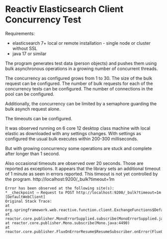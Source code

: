 # Reactiv Elasticsearch Client Concurrency Test

Requirements:
- elasticsearch 7+ local or remote installation - single node or cluster without SSL
- java 17 or similar 

The program generates test data (person objects) and pushes them using 
bulk asynchronous operations in a growing number of concurrent threads.

The concurrency as configured grows from 1 to 30.
The size of the bulk request can be configured.
The number of bulk requests for each of the concurrency tests can be configured.
The number of connections in the pool can be configured.

Additionally, the concurrency can be limited by a semaphore guarding the bulk asynch request alone.

The timeouts can be configured.

It was observed running on 6 core 12 desktop class machine with local elastic as downloaded with any settings changes.
With settings as configured the usual bulk executes within 200-300 milliseconds.

But with growing concurrency some operations are stuck and complete after longer than 1 second.

Also occasional timeouts are observed over 20 seconds.
Those are reported as exceptions.
It appears that the library sets an additional timeout of 1 minute as seen in errors reported.
This timeout is not yet controlled by the program.
http://localhost:9200/_bulk?timeout=1m 
```
Error has been observed at the following site(s):
*__checkpoint ⇢ Request to POST http://localhost:9200/_bulk?timeout=1m [DefaultWebClient]
Original Stack Trace:
at org.springframework.web.reactive.function.client.ExchangeFunctions$DefaultExchangeFunction.lambda$wrapException$9(ExchangeFunctions.java:141)
at reactor.core.publisher.MonoErrorSupplied.subscribe(MonoErrorSupplied.java:55)
at reactor.core.publisher.Mono.subscribe(Mono.java:4490)
at reactor.core.publisher.FluxOnErrorResume$ResumeSubscriber.onError(FluxOnErrorResume.java:103)
```